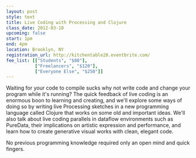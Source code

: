 ```yaml
---
layout: post
style: text
title: Live Coding with Processing and Clojure
class_date: 2012-03-10
upcoming: false
start: 1pm
end: 4pm
location: Brooklyn, NY
registration_url: http://kitchentable28.eventbrite.com/
fee_list: [["Students", "$80"],
           ["Freelancers", "$120"],
           ["Everyone Else", "$250"]]
---
```

Waiting for your code to compile sucks why not write code and change your program while it's running?  The quick feedback of live coding is an enormous boon to learning and creating, and we'll explore some ways of doing so by writing live Processing sketches in a new programming language called Clojure that works on some old and important ideas.  We'll also talk about live coding parallels in dataflow environments such as PureData, their implications on artistic expression and performance, and learn how to create generative visual works with clean, elegant code.

No previous programming knowledge required only an open mind and quick fingers.